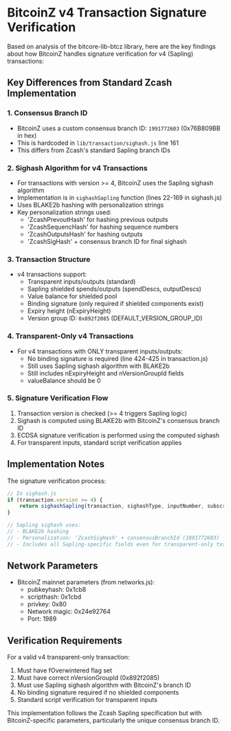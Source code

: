 # BitcoinZ v4 Transaction Signature Verification

Based on analysis of the bitcore-lib-btcz library, here are the key findings about how BitcoinZ handles signature verification for v4 (Sapling) transactions:

## Key Differences from Standard Zcash Implementation

### 1. Consensus Branch ID
- BitcoinZ uses a custom consensus branch ID: `1991772603` (0x76B809BB in hex)
- This is hardcoded in `lib/transaction/sighash.js` line 161
- This differs from Zcash's standard Sapling branch IDs

### 2. Sighash Algorithm for v4 Transactions
- For transactions with version >= 4, BitcoinZ uses the Sapling sighash algorithm
- Implementation is in `sighashSapling` function (lines 22-169 in sighash.js)
- Uses BLAKE2b hashing with personalization strings
- Key personalization strings used:
  - 'ZcashPrevoutHash' for hashing previous outputs
  - 'ZcashSequencHash' for hashing sequence numbers
  - 'ZcashOutputsHash' for hashing outputs
  - 'ZcashSigHash' + consensus branch ID for final sighash

### 3. Transaction Structure
- v4 transactions support:
  - Transparent inputs/outputs (standard)
  - Sapling shielded spends/outputs (spendDescs, outputDescs)
  - Value balance for shielded pool
  - Binding signature (only required if shielded components exist)
  - Expiry height (nExpiryHeight)
  - Version group ID: `0x892f2085` (DEFAULT_VERSION_GROUP_ID)

### 4. Transparent-Only v4 Transactions
- For v4 transactions with ONLY transparent inputs/outputs:
  - No binding signature is required (line 424-425 in transaction.js)
  - Still uses Sapling sighash algorithm with BLAKE2b
  - Still includes nExpiryHeight and nVersionGroupId fields
  - valueBalance should be 0

### 5. Signature Verification Flow
1. Transaction version is checked (>= 4 triggers Sapling logic)
2. Sighash is computed using BLAKE2b with BitcoinZ's consensus branch ID
3. ECDSA signature verification is performed using the computed sighash
4. For transparent inputs, standard script verification applies

## Implementation Notes

The signature verification process:
```javascript
// In sighash.js
if (transaction.version >= 4) {
    return sighashSapling(transaction, sighashType, inputNumber, subscript);
}

// Sapling sighash uses:
// - BLAKE2b hashing
// - Personalization: 'ZcashSigHash' + consensusBranchId (1991772603)
// - Includes all Sapling-specific fields even for transparent-only txs
```

## Network Parameters
- BitcoinZ mainnet parameters (from networks.js):
  - pubkeyhash: 0x1cb8
  - scripthash: 0x1cbd
  - privkey: 0x80
  - Network magic: 0x24e92764
  - Port: 1989

## Verification Requirements
For a valid v4 transparent-only transaction:
1. Must have fOverwintered flag set
2. Must have correct nVersionGroupId (0x892f2085)
3. Must use Sapling sighash algorithm with BitcoinZ's branch ID
4. No binding signature required if no shielded components
5. Standard script verification for transparent inputs

This implementation follows the Zcash Sapling specification but with BitcoinZ-specific parameters, particularly the unique consensus branch ID.